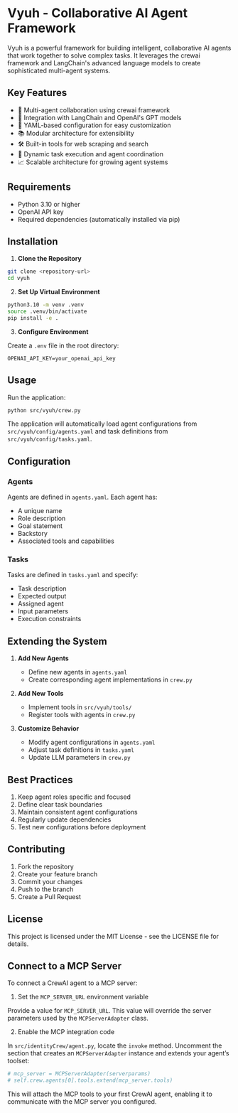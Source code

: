 # Vyuh - Collaborative AI Agent Framework

Vyuh is a powerful framework for building intelligent, collaborative AI agents that work together to solve complex tasks. It leverages the crewai framework and LangChain's advanced language models to create sophisticated multi-agent systems.

## Key Features

- 🤖 Multi-agent collaboration using crewai framework
- 🧠 Integration with LangChain and OpenAI's GPT models
- 📝 YAML-based configuration for easy customization
- 📚 Modular architecture for extensibility
- 🛠️ Built-in tools for web scraping and search
- 🔄 Dynamic task execution and agent coordination
- 📈 Scalable architecture for growing agent systems

## Requirements

- Python 3.10 or higher
- OpenAI API key
- Required dependencies (automatically installed via pip)

## Installation

1. **Clone the Repository**

```bash
git clone <repository-url>
cd vyuh
```

2. **Set Up Virtual Environment**

```bash
python3.10 -m venv .venv
source .venv/bin/activate
pip install -e .
```

3. **Configure Environment**

Create a `.env` file in the root directory:

```env
OPENAI_API_KEY=your_openai_api_key
```

## Usage

Run the application:

```bash
python src/vyuh/crew.py
```

The application will automatically load agent configurations from `src/vyuh/config/agents.yaml` and task definitions from `src/vyuh/config/tasks.yaml`.

## Configuration

### Agents

Agents are defined in `agents.yaml`. Each agent has:

- A unique name
- Role description
- Goal statement
- Backstory
- Associated tools and capabilities

### Tasks

Tasks are defined in `tasks.yaml` and specify:

- Task description
- Expected output
- Assigned agent
- Input parameters
- Execution constraints

## Extending the System

1. **Add New Agents**
   - Define new agents in `agents.yaml`
   - Create corresponding agent implementations in `crew.py`

2. **Add New Tools**
   - Implement tools in `src/vyuh/tools/`
   - Register tools with agents in `crew.py`

3. **Customize Behavior**
   - Modify agent configurations in `agents.yaml`
   - Adjust task definitions in `tasks.yaml`
   - Update LLM parameters in `crew.py`

## Best Practices

1. Keep agent roles specific and focused
2. Define clear task boundaries
3. Maintain consistent agent configurations
4. Regularly update dependencies
5. Test new configurations before deployment

## Contributing

1. Fork the repository
2. Create your feature branch
3. Commit your changes
4. Push to the branch
5. Create a Pull Request

## License

This project is licensed under the MIT License - see the LICENSE file for details.

## Connect to a MCP Server

To connect a CrewAI agent to a MCP server:

1. Set the `MCP_SERVER_URL` environment variable

Provide a value for `MCP_SERVER_URL`. This value will override the server parameters used by the `MCPServerAdapter` class.

2. Enable the MCP integration code

In `src/identityCrew/agent.py`, locate the `invoke` method. Uncomment the section that creates an `MCPServerAdapter` instance and extends your agent’s toolset:

```python
# mcp_server = MCPServerAdapter(serverparams)
# self.crew.agents[0].tools.extend(mcp_server.tools)
```

This will attach the MCP tools to your first CrewAI agent, enabling it to communicate with the MCP server you configured.